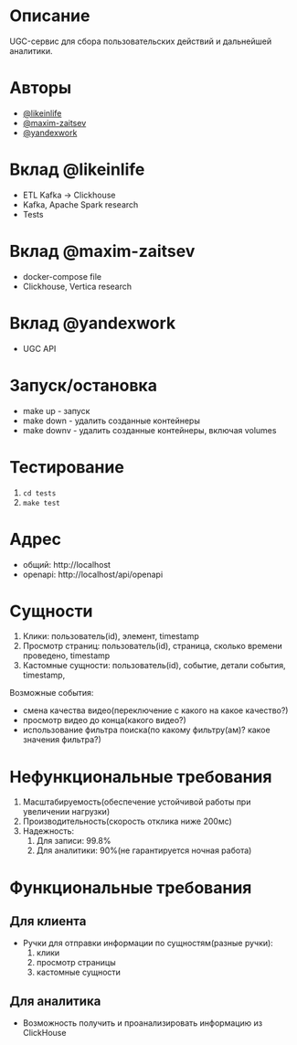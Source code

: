 # Описание

UGC-сервис для сбора пользовательских действий и дальнейшей аналитики.

# Авторы
* [@likeinlife](https://github.com/likeinlife)
* [@maxim-zaitsev](https://github.com/maxim-zaitsev)
* [@yandexwork](https://github.com/yandexwork)

# Вклад @likeinlife

- ETL Kafka -> Clickhouse
- Kafka, Apache Spark research
- Tests

# Вклад @maxim-zaitsev

- docker-compose file
- Clickhouse, Vertica research

# Вклад @yandexwork

- UGC API

# Запуск/остановка
- make up - запуск
- make down - удалить созданные контейнеры
- make downv - удалить созданные контейнеры, включая volumes

# Тестирование
1. `cd tests`
2. `make test`

# Адрес
- общий: http://localhost
- openapi: http://localhost/api/openapi

# Сущности
1. Клики: пользователь(id), элемент, timestamp
2. Просмотр страниц: пользователь(id), страница, сколько времени проведено, timestamp
3. Кастомные сущности: пользователь(id), событие, детали события, timestamp,

Возможные события:
   - смена качества видео(переключение с какого на какое качество?)
   - просмотр видео до конца(какого видео?)
   - использование фильтра поиска(по какому фильтру(ам)? какое значения фильтра?)

# Нефункциональные требования
1. Масштабируемость(обеспечение устойчивой работы при увеличении нагрузки)
2. Производительность(скорость отклика ниже 200мс)
3. Надежность:
   1. Для записи: 99.8%
   2. Для аналитики: 90%(не гарантируется ночная работа)

# Функциональные требования
## Для клиента
- Ручки для отправки информации по сущностям(разные ручки):
   1. клики
   2. просмотр страницы
   3. кастомные сущности
## Для аналитика
- Возможность получить и проанализировать информацию из ClickHouse